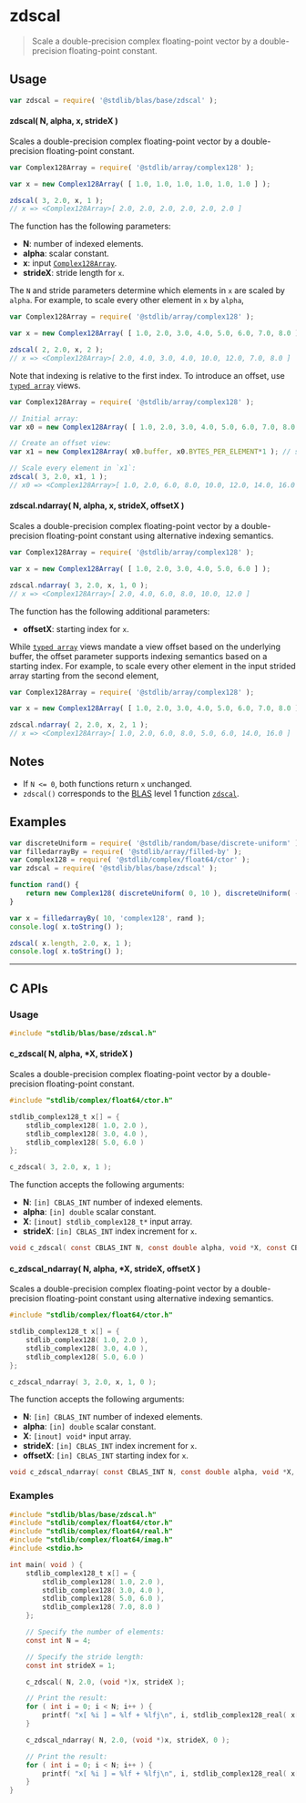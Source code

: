 <!--

@license Apache-2.0

Copyright (c) 2025 The Stdlib Authors.

Licensed under the Apache License, Version 2.0 (the "License");
you may not use this file except in compliance with the License.
You may obtain a copy of the License at

   http://www.apache.org/licenses/LICENSE-2.0

Unless required by applicable law or agreed to in writing, software
distributed under the License is distributed on an "AS IS" BASIS,
WITHOUT WARRANTIES OR CONDITIONS OF ANY KIND, either express or implied.
See the License for the specific language governing permissions and
limitations under the License.

-->

# zdscal

> Scale a double-precision complex floating-point vector by a double-precision floating-point constant.

<section class="usage">

## Usage

```javascript
var zdscal = require( '@stdlib/blas/base/zdscal' );
```

#### zdscal( N, alpha, x, strideX )

Scales a double-precision complex floating-point vector by a double-precision floating-point constant.

```javascript
var Complex128Array = require( '@stdlib/array/complex128' );

var x = new Complex128Array( [ 1.0, 1.0, 1.0, 1.0, 1.0, 1.0 ] );

zdscal( 3, 2.0, x, 1 );
// x => <Complex128Array>[ 2.0, 2.0, 2.0, 2.0, 2.0, 2.0 ]
```

The function has the following parameters:

-   **N**: number of indexed elements.
-   **alpha**: scalar constant.
-   **x**: input [`Complex128Array`][@stdlib/array/complex128].
-   **strideX**: stride length for `x`.

The `N` and stride parameters determine which elements in `x` are scaled by `alpha`. For example, to scale every other element in `x` by `alpha`,

```javascript
var Complex128Array = require( '@stdlib/array/complex128' );

var x = new Complex128Array( [ 1.0, 2.0, 3.0, 4.0, 5.0, 6.0, 7.0, 8.0 ] );

zdscal( 2, 2.0, x, 2 );
// x => <Complex128Array>[ 2.0, 4.0, 3.0, 4.0, 10.0, 12.0, 7.0, 8.0 ]
```

Note that indexing is relative to the first index. To introduce an offset, use [`typed array`][mdn-typed-array] views.

<!-- eslint-disable stdlib/capitalized-comments -->

```javascript
var Complex128Array = require( '@stdlib/array/complex128' );

// Initial array:
var x0 = new Complex128Array( [ 1.0, 2.0, 3.0, 4.0, 5.0, 6.0, 7.0, 8.0 ] );

// Create an offset view:
var x1 = new Complex128Array( x0.buffer, x0.BYTES_PER_ELEMENT*1 ); // start at 2nd element

// Scale every element in `x1`:
zdscal( 3, 2.0, x1, 1 );
// x0 => <Complex128Array>[ 1.0, 2.0, 6.0, 8.0, 10.0, 12.0, 14.0, 16.0 ]
```

#### zdscal.ndarray( N, alpha, x, strideX, offsetX )

Scales a double-precision complex floating-point vector by a double-precision floating-point constant using alternative indexing semantics.

```javascript
var Complex128Array = require( '@stdlib/array/complex128' );

var x = new Complex128Array( [ 1.0, 2.0, 3.0, 4.0, 5.0, 6.0 ] );

zdscal.ndarray( 3, 2.0, x, 1, 0 );
// x => <Complex128Array>[ 2.0, 4.0, 6.0, 8.0, 10.0, 12.0 ]
```

The function has the following additional parameters:

-   **offsetX**: starting index for `x`.

While [`typed array`][mdn-typed-array] views mandate a view offset based on the underlying buffer, the offset parameter supports indexing semantics based on a starting index. For example, to scale every other element in the input strided array starting from the second element,

```javascript
var Complex128Array = require( '@stdlib/array/complex128' );

var x = new Complex128Array( [ 1.0, 2.0, 3.0, 4.0, 5.0, 6.0, 7.0, 8.0 ] );

zdscal.ndarray( 2, 2.0, x, 2, 1 );
// x => <Complex128Array>[ 1.0, 2.0, 6.0, 8.0, 5.0, 6.0, 14.0, 16.0 ]
```

</section>

<!-- /.usage -->

<section class="notes">

## Notes

-   If `N <= 0`, both functions return `x` unchanged.
-   `zdscal()` corresponds to the [BLAS][blas] level 1 function [`zdscal`][zdscal].

</section>

<!-- /.notes -->

<section class="examples">

## Examples

<!-- eslint no-undef: "error" -->

```javascript
var discreteUniform = require( '@stdlib/random/base/discrete-uniform' );
var filledarrayBy = require( '@stdlib/array/filled-by' );
var Complex128 = require( '@stdlib/complex/float64/ctor' );
var zdscal = require( '@stdlib/blas/base/zdscal' );

function rand() {
    return new Complex128( discreteUniform( 0, 10 ), discreteUniform( -5, 5 ) );
}

var x = filledarrayBy( 10, 'complex128', rand );
console.log( x.toString() );

zdscal( x.length, 2.0, x, 1 );
console.log( x.toString() );
```

</section>

<!-- /.examples -->

<!-- C interface documentation. -->

* * *

<section class="c">

## C APIs

<!-- Section to include introductory text. Make sure to keep an empty line after the intro `section` element and another before the `/section` close. -->

<section class="intro">

</section>

<!-- /.intro -->

<!-- C usage documentation. -->

<section class="usage">

### Usage

```c
#include "stdlib/blas/base/zdscal.h"
```

#### c_zdscal( N, alpha, \*X, strideX )

Scales a double-precision complex floating-point vector by a double-precision floating-point constant.

```c
#include "stdlib/complex/float64/ctor.h"

stdlib_complex128_t x[] = {
    stdlib_complex128( 1.0, 2.0 ),
    stdlib_complex128( 3.0, 4.0 ),
    stdlib_complex128( 5.0, 6.0 )
};

c_zdscal( 3, 2.0, x, 1 );
```

The function accepts the following arguments:

-   **N**: `[in] CBLAS_INT` number of indexed elements.
-   **alpha**: `[in] double` scalar constant.
-   **X**: `[inout] stdlib_complex128_t*` input array.
-   **strideX**: `[in] CBLAS_INT` index increment for `x`.

```c
void c_zdscal( const CBLAS_INT N, const double alpha, void *X, const CBLAS_INT strideX );
```

#### c_zdscal_ndarray( N, alpha, \*X, strideX, offsetX )

Scales a double-precision complex floating-point vector by a double-precision floating-point constant using alternative indexing semantics.

```c
#include "stdlib/complex/float64/ctor.h"

stdlib_complex128_t x[] = {
    stdlib_complex128( 1.0, 2.0 ),
    stdlib_complex128( 3.0, 4.0 ),
    stdlib_complex128( 5.0, 6.0 )
};

c_zdscal_ndarray( 3, 2.0, x, 1, 0 );
```

The function accepts the following arguments:

-   **N**: `[in] CBLAS_INT` number of indexed elements.
-   **alpha**: `[in] double` scalar constant.
-   **X**: `[inout] void*` input array.
-   **strideX**: `[in] CBLAS_INT` index increment for `x`.
-   **offsetX**: `[in] CBLAS_INT` starting index for `x`.

```c
void c_zdscal_ndarray( const CBLAS_INT N, const double alpha, void *X, const CBLAS_INT strideX, const CBLAS_INT offsetX );
```

</section>

<!-- /.usage -->

<!-- C API usage notes. Make sure to keep an empty line after the `section` element and another before the `/section` close. -->

<section class="notes">

</section>

<!-- /.notes -->

<!-- C API usage examples. -->

<section class="examples">

### Examples

```c
#include "stdlib/blas/base/zdscal.h"
#include "stdlib/complex/float64/ctor.h"
#include "stdlib/complex/float64/real.h"
#include "stdlib/complex/float64/imag.h"
#include <stdio.h>

int main( void ) {
    stdlib_complex128_t x[] = {
        stdlib_complex128( 1.0, 2.0 ),
        stdlib_complex128( 3.0, 4.0 ),
        stdlib_complex128( 5.0, 6.0 ),
        stdlib_complex128( 7.0, 8.0 )
    };

    // Specify the number of elements:
    const int N = 4;

    // Specify the stride length:
    const int strideX = 1;

    c_zdscal( N, 2.0, (void *)x, strideX );

    // Print the result:
    for ( int i = 0; i < N; i++ ) {
        printf( "x[ %i ] = %lf + %lfj\n", i, stdlib_complex128_real( x[ i ] ), stdlib_complex128_imag( x[ i ] ) );
    }

    c_zdscal_ndarray( N, 2.0, (void *)x, strideX, 0 );

    // Print the result:
    for ( int i = 0; i < N; i++ ) {
        printf( "x[ %i ] = %lf + %lfj\n", i, stdlib_complex128_real( x[ i ] ), stdlib_complex128_imag( x[ i ] ) );
    }
}
```

</section>

<!-- /.examples -->

</section>

<!-- /.c -->

<!-- Section for related `stdlib` packages. Do not manually edit this section, as it is automatically populated. -->

<section class="related">

</section>

<!-- /.related -->

<!-- Section for all links. Make sure to keep an empty line after the `section` element and another before the `/section` close. -->

<section class="links">

[blas]: http://www.netlib.org/blas

[zdscal]: https://www.netlib.org/lapack/explore-html/d2/de8/group__scal_ga40d50a435a5fcf16cf41fa80d746819f.html#ga40d50a435a5fcf16cf41fa80d746819f

[mdn-typed-array]: https://developer.mozilla.org/en-US/docs/Web/JavaScript/Reference/Global_Objects/TypedArray

[@stdlib/array/complex128]: https://github.com/stdlib-js/stdlib/tree/develop/lib/node_modules/%40stdlib/array/complex128

</section>

<!-- /.links -->
